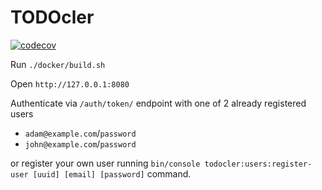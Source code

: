 # TODOcler

[![codecov](https://codecov.io/gh/alanbem/todocler/branch/main/graph/badge.svg?token=O5WFLBW4EZ)](https://codecov.io/gh/alanbem/todocler)

Run `./docker/build.sh`

Open `http://127.0.0.1:8080`

Authenticate via `/auth/token/` endpoint with one of 2 already registered users

- `adam@example.com`/`password`
- `john@example.com`/`password`

or register your own user running `bin/console todocler:users:register-user [uuid] [email] [password]` command.

